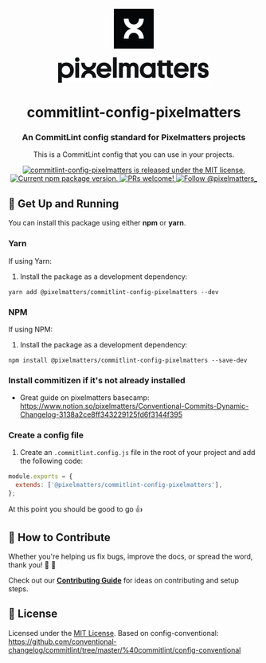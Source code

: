 <p align="center">
    <img width="80" src="./img/pixelmatters-logo.jpeg" />
</p>

<p align="center">
    <img src="./img/pixelmatters-name.svg" />
</p>

<h1 align="center">
  commitlint-config-pixelmatters
</h1>

<h3 align="center">
  An CommitLint config standard for Pixelmatters projects
</h3>

<p align="center">
This is a CommitLint config that you can use in your projects.
</p>

<p align="center">
  <a href="https://github.com/Pixelmatters/commitlint-config-pixelmatters/blob/master/LICENSE">
    <img src="https://img.shields.io/badge/license-MIT-blue.svg" alt="commitlint-config-pixelmatters is released under the MIT license." />
  </a>
  <a href="https://www.npmjs.com/package/@pixelmatters/commitlint-config-pixelmatters">
    <img src="https://img.shields.io/npm/v/@pixelmatters/commitlint-config-pixelmatters.svg" alt="Current npm package version." />
  </a>
  <a href="https://github.com/Pixelmatters/commitlint-config-pixelmatters/blob/master/CONTRIBUTING.md">
    <img src="https://img.shields.io/badge/PRs-welcome-brightgreen.svg" alt="PRs welcome!" />
  </a>
  <a href="https://twitter.com/intent/follow?screen_name=pixelmatters_">
    <img src="https://img.shields.io/twitter/follow/pixelmatters_.svg?label=Follow%20@pixelmatters_" alt="Follow @pixelmatters_" />
  </a>
</p>

## 🚀 Get Up and Running

You can install this package using either **npm** or **yarn**.

### **Yarn**

If using Yarn:

1. Install the package as a development dependency:

```shell
yarn add @pixelmatters/commitlint-config-pixelmatters --dev
```


### **NPM**

If using NPM:

1. Install the package as a development dependency:

```shell
npm install @pixelmatters/commitlint-config-pixelmatters --save-dev
```

### Install commitizen if it's not already installed
- Great guide on pixelmatters basecamp: https://www.notion.so/pixelmatters/Conventional-Commits-Dynamic-Changelog-3138a2ce8ff343229125fd6f3144f395


### Create a config file
1. Create an `.commitlint.config.js`  file in the root of your project and add the following code:
``` js
module.exports = {
  extends: ['@pixelmatters/commitlint-config-pixelmatters'],
};
```

At this point you should be good to go 👍

## 🤝 How to Contribute

Whether you're helping us fix bugs, improve the docs, or spread the word, thank you! 💪 🧡

Check out our [**Contributing Guide**](https://github.com/Pixelmatters/commitlint-config-pixelmatters/blob/master/CONTRIBUTING.md) for ideas on contributing and setup steps.

## :memo: License

Licensed under the [MIT License](./LICENSE). Based on config-conventional: https://github.com/conventional-changelog/commitlint/tree/master/%40commitlint/config-conventional